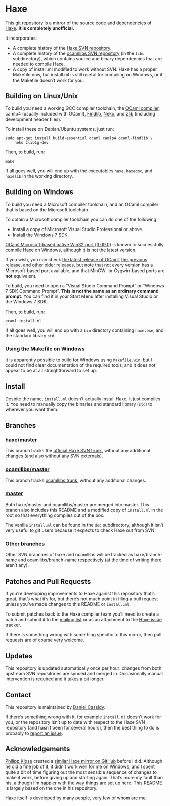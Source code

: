 Haxe
====

This git repository is a mirror of the source code and dependencies of
[Haxe](http://www.haxe.org/). **It is completely unofficial.**

It incorporates:

* A complete history of the [Haxe SVN repository][1].
* A complete history of the [ocamllibs SVN repository][2] (in the `libs`
  subdirectory), which contains source and binary dependencies that are needed
  to compile Haxe.
* A copy of install.ml modified to work without SVN. Haxe has a proper
  Makefile now, but install.ml is still useful for compiling on Windows, or
  if the Makefile doesn’t work for you.


Building on Linux/Unix
----------------------

To build you need a working GCC compiler toolchain, the [OCaml compiler][4],
camlp4 (usually included with OCaml), [Findlib][5], [Neko][24], and [zlib][6]
(including development header files).

To install these on Debian/Ubuntu systems, just run:

```
sudo apt-get install build-essential ocaml camlp4 ocaml-findlib \
	neko zlib1g-dev
```

Then, to build, run:

```
make
```

If all goes well, you will end up with the executables `haxe`, `haxedoc`,
and `haxelib` in the working directory.


Building on Windows
-------------------

To build you need a Microsoft compiler toolchain, and an OCaml compiler that
is based on the Microsoft toolchain.

To obtain a Microsoft compiler toolchain you can do one of the following:

* Install a copy of Microsoft Visual Studio Professional or above.
* Install the [Windows 7 SDK][7].

[OCaml Microsoft-based native Win32 port (3.09.0)][8] is known to successfully
compile Haxe on Windows, although it is not the latest version.

If you wish, you can check [the latest release of OCaml][9],
[the previous release][10], and [other older releases][11], but note that not
every version has a Microsoft-based port available, and that MinGW- or
Cygwin-based ports are **not** equivalent.

To build, you need to open a “Visual Studio Command Prompt” or “Windows 7 SDK
Command Prompt”. **This is not the same as an ordinary command prompt**. You
can find it in your Start Menu after installing Visual Studio or the Windows
7 SDK.

Then, to build, run:

```
ocaml install.ml
```

If all goes well, you will end up with a `bin` directory containing
`haxe.exe`, and the standard library `std`.


### Using the Makefile on Windows

It is apparently possible to build for Windows using `Makefile.win`, but
I could not find clear documentation of the required tools, and it does not
appear to be at all straightforward to set up.


Install
-------

Despite the name, `install.ml` doesn’t actually install Haxe, it just compiles
it. You need to manually copy the binaries and standard library (`std`) to
wherever you want them.


Branches
--------

### [haxe/master][18]

This branch tracks the [official Haxe SVN trunk][19], without any
additional changes (and also without any SVN externals).

### [ocamllibs/master][20]

This branch tracks [ocamllibs trunk][21], without any additional changes.

### [master][23]

Both haxe/master and ocamllibs/master are merged into master. This branch
also includes this README and a modified copy of `install.ml` in the
root so that everything compiles out of the box.

The vanilla `install.ml` can be found in the `doc` subdirectory, although it
isn’t very useful to git users because it expects to check Haxe out from SVN.

### Other branches

Other SVN branches of haxe and ocamllibs will be tracked as haxe/branch-name
and ocamllibs/branch-name respectively (at the time of writing there aren’t
any).


Patches and Pull Requests
-------------------------

If you’re developing improvements to Haxe against this repository that’s
great, that’s what it’s for, but there’s not much point in filing a pull
request unless you’ve made changes to this README or `install.ml`.

To submit patches back to the Haxe compiler team you’ll need to create a patch
and submit it to the [mailing list][12] or as an attachment to the [Haxe
issue tracker][13].

If there *is* something wrong with something specific to this mirror, then
pull requests are of course very welcome.


Updates
-------

This repository is updated automatically once per hour: changes from both
upstream SVN repositories are synced and merged in. Occasionally manual
intervention is required and it takes a bit longer.


Contact
-------

This repository is maintained by [Daniel Cassidy][14].

If there’s something wrong with it, for example `install.ml` doesn’t work for
you, or the repository isn’t up to date with respect to the Haxe SVN
repository (and hasn’t been for several hours), then the best thing to do
is probably to [report an issue][15].


Acknowledgements
----------------

[Philipp Klose][16] created a [similar Haxe mirror on GitHub][17] before I
did. Although he did a fine job of it, it didn’t work well for me on Windows,
and I spent quite a bit of time figuring out the most sensible sequence of
changes to make it work, before giving up and starting again. That’s more my
fault than his, although I’m happier with the way things are set up here.
This README is largely based on the one in his repository.

Haxe itself is developed by many people, very few of whom are me.


  [1]: http://code.google.com/p/haxe/ "Haxe SVN repository"
  [2]: http://code.google.com/p/ocamllibs/ "ocamllibs SVN repository"
  [3]: http://www.haxe.org/file/install.ml "Official Haxe build script"
  [4]: http://caml.inria.fr/ "The Caml language"
  [5]: http://projects.camlcity.org/projects/findlib.html/ "Findlib"
  [6]: http://zlib.net/ "zlib"
  [7]: http://www.microsoft.com/en-us/download/details.aspx?id=3138 "Windows 7 SDK"
  [8]: http://caml.inria.fr/pub/distrib/ocaml-3.09/ocaml-3.09.0-win-msvc.exe "OCaml Microsoft-based native Win32 port (3.09.0)"
  [9]: http://caml.inria.fr/ocaml/release.en.html "Latest OCaml release"
  [10]: http://caml.inria.fr/ocaml/release-prev.en.html "Previous OCaml release"
  [11]: http://caml.inria.fr/pub/distrib/ "All OCaml releases"
  [12]: https://groups.google.com/forum/#!forum/haxelang "Haxe mailing list"
  [13]: http://code.google.com/p/haxe/issues/list "Haxe issue tracker"
  [14]: mailto:mail@danielcassidy.me.uk "Daniel Cassidy"
  [15]: https://github.com/haxe-mirrors/haxe/issues "Issues"
  [16]: https://github.com/TheHippo "TheHippo (Philipp Klose) on GitHub"
  [17]: https://github.com/TheHippo/haxe "TheHippo/haxe on GitHub"
  [18]: https://github.com/haxe-mirrors/haxe/tree/haxe/master "haxe/master branch"
  [19]: http://code.google.com/p/haxe/source/browse/trunk/ "Browse Haxe SVN trunk"
  [20]: https://github.com/haxe-mirrors/haxe/tree/ocamllibs/master "ocamllibs/master branch"
  [21]: http://code.google.com/p/ocamllibs/source/browse/trunk/ "Browse ocamllibs SVN trunk"
  [23]: https://github.com/haxe-mirrors/haxe/tree/master "master branch"
  [24]: http://nekovm.org/ "Neko"
